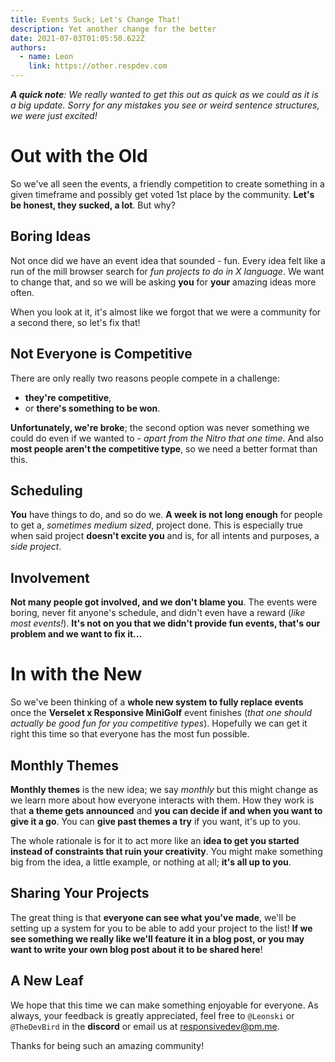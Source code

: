 ```yaml
---
title: Events Suck; Let's Change That!
description: Yet another change for the better
date: 2021-07-03T01:05:50.622Z
authors:
  - name: Leon
    link: https://other.respdev.com
---
```


***A quick note**: We really wanted to get this out as quick as we could as it
is a big update. Sorry for any mistakes you see or weird sentence structures,
we were just excited!*

# Out with the Old

So we've all seen the events, a friendly competition to create something in a
given timeframe and possibly get voted 1st place by the community. **Let's be
honest, they sucked, a lot**. But why?

## Boring Ideas

Not once did we have an event idea that sounded - fun. Every idea felt like a
run of the mill browser search for *fun projects to do in X language*. We want
to change that, and so we will be asking **you** for **your** amazing ideas
more often.

When you look at it, it's almost like we forgot that we were a community for
a second there, so let's fix that!

## Not Everyone is Competitive

There are only really two reasons people compete in a challenge:

- **they're competitive**,
- or **there's something to be won**.

**Unfortunately, we're broke**; the second option was never something we could
do even if we wanted to - *apart from the Nitro that one time*. And also **most
people aren't the competitive type**, so we need a better format than this.

## Scheduling

**You** have things to do, and so do we. **A week is not long enough** for
people to get a, *sometimes medium sized*, project done. This is especially
true when said project **doesn't excite you** and is, for all intents and
purposes, a *side project*.

## Involvement

**Not many people got involved, and we don't blame you**. The events were
boring, never fit anyone's schedule, and didn't even have a reward (*like most
events!*). **It's not on you that we didn't provide fun events, that's our
problem and we want to fix it...**

# In with the New

So we've been thinking of a **whole new system to fully replace events** once
the **Verselet x Responsive MiniGolf** event finishes (*that one should
actually be good fun for you competitive types*). Hopefully we can get it right
this time so that everyone has the most fun possible.

## Monthly Themes

**Monthly themes** is the new idea; we say *monthly* but this might change as
we learn more about how everyone interacts with them. How they work is that **a
theme gets announced** and **you can decide if and when you want to give it a
go**. You can **give past themes a try** if you want, it's up to you.

The whole rationale is for it to act more like an **idea to get you started
instead of constraints that ruin your creativity**. You might make something big
from the idea, a little example, or nothing at all; **it's all up to you**.

## Sharing Your Projects

The great thing is that **everyone can see what you've made**, we'll be setting
up a system for you to be able to add your project to the list! **If we see
something we really like we'll feature it in a blog post, or you may want to
write your own blog post about it to be shared here**!

## A New Leaf

We hope that this time we can make something enjoyable for everyone. As always,
your feedback is greatly appreciated, feel free to `@Leonski` or `@TheDevBird`
in the **discord** or email us at responsivedev@pm.me.

Thanks for being such an amazing community!